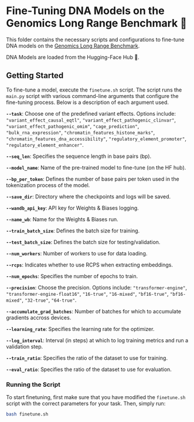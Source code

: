 # Fine-Tuning DNA Models on the Genomics Long Range Benchmark 🧬

This folder contains the necessary scripts and configurations to fine-tune DNA models on the [Genomics Long Range Benchmark](https://huggingface.co/datasets/InstaDeepAI/genomics-long-range-benchmark).

DNA Models are loaded from the Hugging-Face Hub 🤗.

## Getting Started

To fine-tune a model, execute the `finetune.sh` script. The script runs the `main.py` script with various command-line arguments that configure the fine-tuning process. Below is a description of each argument used.

**`--task`**: Choose one of the predefined variant effects. Options include: `"variant_effect_causal_eqtl"`, `"variant_effect_pathogenic_clinvar"`, `"variant_effect_pathogenic_omim"`, `"cage_prediction"`, `"bulk_rna_expression"`, `"chromatin_features_histone_marks"`, `"chromatin_features_dna_accessibility"`, `"regulatory_element_promoter"`, `"regulatory_element_enhancer"`.

**`--seq_len`**: Specifies the sequence length in base pairs (bp).

**`--model_name`**: Name of the pre-trained model to fine-tune (on the HF hub).

**`--bp_per_token`**: Defines the number of base pairs per token used in the tokenization process of the model.

**`--save_dir`**: Directory where the checkpoints and logs will be saved.

**`--wandb_api_key`**: API key for Weights & Biases logging.

**`--name_wb`**: Name for the Weights & Biases run.

**`--train_batch_size`**: Defines the batch size for training.

**`--test_batch_size`**: Defines the batch size for testing/validation.

**`--num_workers`**: Number of workers to use for data loading.

**`--rcps`**: Indicates whether to use RCPS when extracting embeddings.

**`--num_epochs`**: Specifies the number of epochs to train.

**`--precision`**: Choose the precision. Options include: `"transformer-engine"`, `"transformer-engine-float16"`, `"16-true"`, `"16-mixed"`, `"bf16-true"`, `"bf16-mixed"`, `"32-true"`, `"64-true"`.

**`--accumulate_grad_batches`**: Number of batches for which to accumulate gradients accross devices.

**`--learning_rate`**: Specifies the learning rate for the optimizer.

**`--log_interval`**: Interval (in steps) at which to log training metrics and run a validation step.

**`--train_ratio`**: Specifies the ratio of the dataset to use for training.

**`--eval_ratio`**: Specifies the ratio of the dataset to use for evaluation.



### Running the Script

To start finetuning, first make sure that you have modified the `finetune.sh` script with the correct parameters for your task. Then, simply run:

```bash
bash finetune.sh
